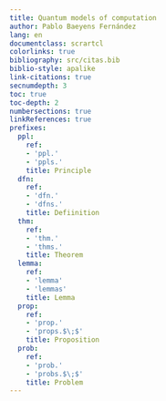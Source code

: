 ```yaml
---
title: Quantum models of computation
author: Pablo Baeyens Fernández
lang: en
documentclass: scrartcl
colorlinks: true
bibliography: src/citas.bib
biblio-style: apalike
link-citations: true
secnumdepth: 3
toc: true
toc-depth: 2
numbersections: true
linkReferences: true
prefixes:
  ppl:
    ref:
    - 'ppl.'
    - 'ppls.'
    title: Principle
  dfn:
    ref:
    - 'dfn.'
    - 'dfns.'
    title: Defiinition
  thm:
    ref:
    - 'thm.'
    - 'thms.'
    title: Theorem
  lemma:
    ref:
    - 'lemma'
    - 'lemmas'
    title: Lemma
  prop:
    ref:
    - 'prop.'
    - 'props.$\;$'
    title: Proposition
  prob:
    ref:
    - 'prob.'
    - 'probs.$\;$'
    title: Problem
---
```

